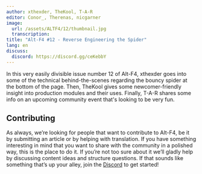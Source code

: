 ```yaml
---
author: xthexder, TheKool, T-A-R
editor: Conor_, Therenas, nicgarner
image:
  url: /assets/ALTF4/12/thumbnail.jpg
  transcription:
title: "Alt-F4 #12 - Reverse Engineering the Spider"
lang: en
discuss:
  discord: https://discord.gg/ceKebbY
---
```


In this very easily divisible issue number 12 of Alt-F4, xthexder goes into some of the technical behind-the-scenes regarding the bouncy spider at the bottom of the page. Then, TheKool gives some newcomer-friendly insight into production modules and their uses. Finally, T-A-R shares some info on an upcoming community event that's looking to be very fun.

## Contributing

As always, we’re looking for people that want to contribute to Alt-F4, be it by submitting an article or by helping with translation. If you have something interesting in mind that you want to share with the community in a polished way, this is the place to do it. If you’re not too sure about it we’ll gladly help by discussing content ideas and structure questions. If that sounds like something that’s up your alley, join the [Discord](https://discord.gg/nxnCFkb) to get started!